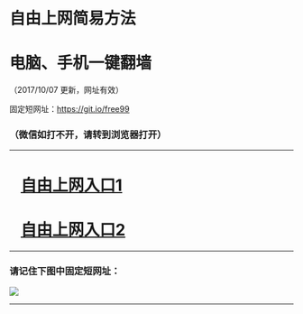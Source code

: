 ﻿# 自由上网简易方法

# 电脑、手机一键翻墙

（2017/10/07 更新，网址有效）

固定短网址：https://git.io/free99

### （微信如打不开，请转到浏览器打开）


***





# &nbsp;&nbsp; <a href="http://ft275630026.fwq-tz-1001.info/fwqtz01.html?t=100700125640 " target="_blank">自由上网入口1</a>
# &nbsp;&nbsp; <a href="http://ft66448646.fwq-tz-1002.info/fwqtz02.html?t=100700125828 " target="_blank">自由上网入口2</a>
***

### 请记住下图中固定短网址：

<img src="https://s3-us-west-2.amazonaws.com/fwq-1001/yjfq-20170905okok.png" /> 


***

